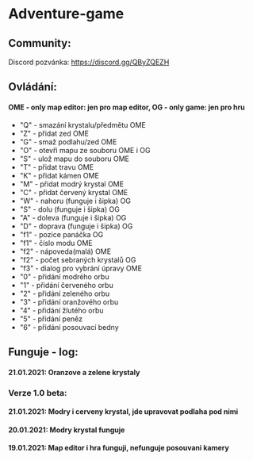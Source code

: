 # Adventure-game

## Community:

Discord pozvánka:
https://discord.gg/QByZQEZH

## Ovládání:
#### OME - only map editor: jen pro map editor, OG - only game: jen pro hru
 - "Q" - smazání krystalu/předmětu OME
 - "Z" - přidat zed                OME
 - "G" - smaž podlahu/zed          OME
 - "O" - otevři mapu ze souboru    OME i OG
 - "S" - ulož mapu do souboru      OME
 - "T" - přidat travu              OME
 - "K" - přidat kámen OME
 - "M" - přidat modrý krystal OME
 - "C" - přidat červený krystal OME
 - "W" - nahoru (funguje i šipka) OG
 - "S" - dolu (funguje i šipka) OG
 - "A" - doleva (funguje i šipka) OG
 - "D" - doprava (funguje i šipka) OG
 - "f1" - pozice panáčka OG
 - "f1" - číslo modu OME
 - "f2" - nápoveda(malá) OME
 - "f2" - počet sebraných krystalů OG
 - "f3" - dialog pro vybrání úpravy OME
 - "0" - přidání modrého orbu
 - "1" - přidání červeného orbu
 - "2" - přidání zeleného orbu
 - "3" - přidání oranžového orbu
 - "4" - přidání žlutého orbu
 - "5" - přidání peněz
 - "6" - přidání posouvací bedny

## Funguje - log:

#### 21.01.2021: Oranzove a zelene krystaly

### Verze 1.0 beta:
#### 21.01.2021: Modry i cerveny krystal, jde upravovat podlaha pod nimi
#### 20.01.2021: Modry krystal funguje
#### 19.01.2021: Map editor i hra funguji, nefunguje posouvani kamery

